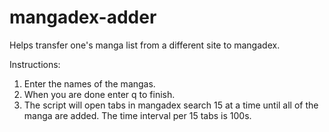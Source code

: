 # mangadex-adder
Helps transfer one's manga list from a different site to mangadex.

Instructions:
1) Enter the names of the mangas.
2) When you are done enter q to finish.
3) The script will open tabs in mangadex search 15 at a time until all of the manga are 
added. The time interval per 15 tabs is 100s.
